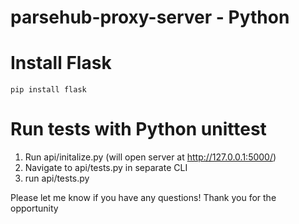 # parsehub-proxy-server - Python

# Install Flask
`pip install flask`

# Run tests with Python unittest
1. Run api/initalize.py (will open server at http://127.0.0.1:5000/)
2. Navigate to api/tests.py in separate CLI
3. run api/tests.py


Please let me know if you have any questions! 
Thank you for the opportunity
